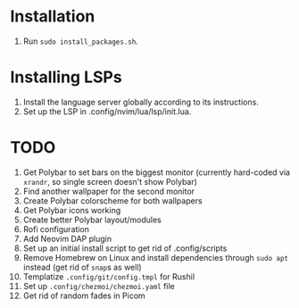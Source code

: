 # Installation

1. Run `sudo install_packages.sh`.

# Installing LSPs

1. Install the language server globally according to its instructions.
2. Set up the LSP in .config/nvim/lua/lsp/init.lua.

# TODO

1. Get Polybar to set bars on the biggest monitor (currently hard-coded via `xrandr`, so single screen doesn't show Polybar)
1. Find another wallpaper for the second monitor
1. Create Polybar colorscheme for both wallpapers
1. Get Polybar icons working
1. Create better Polybar layout/modules
1. Rofi configuration
1. Add Neovim DAP plugin
1. Set up an initial install script to get rid of .config/scripts  
1. Remove Homebrew on Linux and install dependencies through `sudo apt` instead (get rid of `snap`s as well)
1. Templatize `.config/git/config.tmpl` for Rushil
1. Set up `.config/chezmoi/chezmoi.yaml` file
1. Get rid of random fades in Picom
